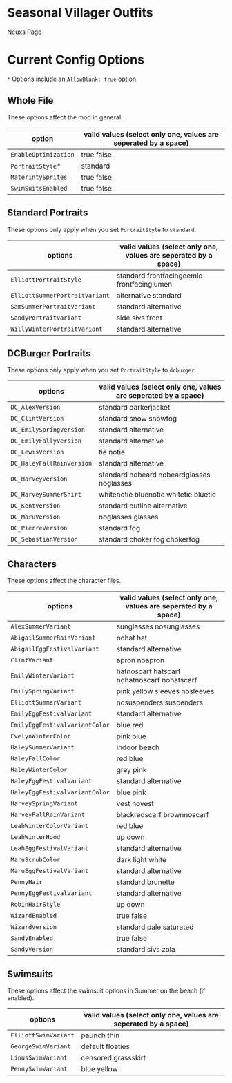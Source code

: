 # Seasonal Villager Outfits

[Neuxs Page](https://www.nexusmods.com/stardewvalley/mods/2449/)

# Current Config Options
`*` Options include an `AllowBlank: true` option.

## Whole File
These options affect the mod in general.

option                         | valid values (select only one, values are seperated by a space)
----------------------------   | ------- 
`EnableOptimization`           | true false
`PortraitStyle`*               | standard
`MaterintySprites`             | true false
`SwimSuitsEnabled`             | true false

## Standard Portraits
These options only apply when you set `PortraitStyle` to `standard`.

options                        | valid values (select only one, values are seperated by a space)
----------------------------   | ------- 
`ElliottPortraitStyle`         | standard frontfacingeemie frontfacinglumen
`ElliottSummerPortraitVariant` | alternative standard
`SamSummerPortraitVariant`     | standard alternative
`SandyPortraitVariant`         | side sivs front
`WillyWinterPortraitVariant`   | standard alternative
## DCBurger Portraits
These options only apply when you set `PortraitStyle` to `dcburger`.

options                        | valid values (select only one, values are seperated by a space)
----------------------------   | ------- 
`DC_AlexVersion`               | standard darkerjacket
`DC_ClintVersion`              | standard snow snowfog
`DC_EmilySpringVersion`        | standard alternative
`DC_EmilyFallyVersion`         | standard alternative
`DC_LewisVersion`              | tie notie
`DC_HaleyFallRainVersion`      | standard alternative
`DC_HarveyVersion`             | standard nobeard nobeardglasses noglasses
`DC_HarveySummerShirt`         | whitenotie bluenotie whitetie bluetie
`DC_KentVersion`               | standard outline alternative
`DC_MaruVersion`               | noglasses glasses
`DC_PierreVersion`             | standard fog
`DC_SebastianVersion`          | standard choker fog chokerfog

## Characters
These options affect the character files.

options                        | valid values (select only one, values are seperated by a space)
----------------------------   | ------- 
`AlexSummerVariant`            | sunglasses nosunglasses
`AbigailSummerRainVariant`     | nohat hat
`AbigailEggFestivalVariant`    | standard alternative
`ClintVariant`                 | apron noapron
`EmilyWinterVariant`           | hatnoscarf hatscarf nohatnoscarf nohatscarf
`EmilySpringVariant`           | pink yellow sleeves nosleeves
`ElliottSummerVariant`         | nosuspenders suspenders
`EmilyEggFestivalVariant`      | standard alternative
`EmilyEggFestivalVariantColor` | blue red
`EvelynWinterColor`            | pink blue
`HaleySummerVariant`           | indoor beach
`HaleyFallColor`               | red blue
`HaleyWinterColor`             | grey pink
`HaleyEggFestivalVariant`      | standard alternative
`HaleyEggFestivalVariantColor` | blue pink
`HarveySpringVariant`          | vest novest
`HarveyFallRainVariant`        | blackredscarf brownnoscarf
`LeahWinterColorVariant`       | red blue
`LeahWinterHood`               | up down
`LeahEggFestivalVariant`       | standard alternative
`MaruScrubColor`               | dark light white
`MaruEggFestivalVariant`       | standard alternative
`PennyHair`                    | standard brunette
`PennyEggFestivalVariant`      | standard alternative
`RobinHairStyle`               | up down
`WizardEnabled`                | true false
`WizardVersion`                | standard pale saturated
`SandyEnabled`                 | true false
`SandyVersion`                 | standard sivs zola

## Swimsuits
These options affect the swimsuit options in Summer on the beach (if enabled).

options                        | valid values (select only one, values are seperated by a space)
----------------------------   | ------- 
`ElliottSwimVariant`           | paunch thin
`GeorgeSwimVariant`            | default floaties
`LinusSwimVariant`             | censored grassskirt
`PennySwimVariant`             | blue yellow
